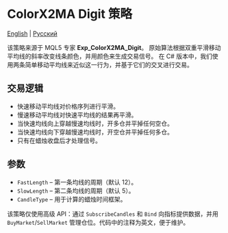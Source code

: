 # ColorX2MA Digit 策略
[English](README.md) | [Русский](README_ru.md)

该策略来源于 MQL5 专家 **Exp_ColorX2MA_Digit**。
原始算法根据双重平滑移动平均线的斜率改变线条颜色，并用颜色来生成交易信号。
在 C# 版本中，我们使用两条简单移动平均线来近似这一行为，并基于它们的交叉进行交易。

## 交易逻辑

- 快速移动平均线对价格序列进行平滑。
- 慢速移动平均线对快速平均线的结果再平滑。
- 当快速均线向上穿越慢速均线时，开多仓并平掉任何空仓。
- 当快速均线向下穿越慢速均线时，开空仓并平掉任何多仓。
- 只有在蜡烛收盘后才处理信号。

## 参数

- `FastLength` – 第一条均线的周期（默认 12）。
- `SlowLength` – 第二条均线的周期（默认 5）。
- `CandleType` – 用于计算的蜡烛时间框架。

该策略仅使用高级 API：通过 `SubscribeCandles` 和 `Bind` 向指标提供数据，并用 `BuyMarket`/`SellMarket` 管理仓位。代码中的注释为英文，便于维护。
